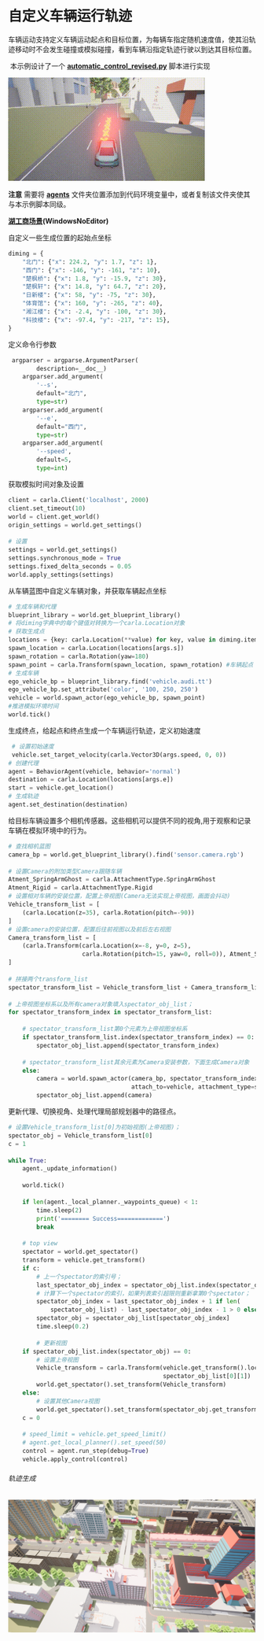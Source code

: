 # 自定义车辆运行轨迹

​	车辆运动支持定义车辆运动起点和目标位置，为每辆车指定随机速度值，使其沿轨迹移动时不会发生碰撞或模拟碰撞，看到车辆沿指定轨迹行驶以到达其目标位置。

​	本示例设计了一个  [**automatic_control_revised.py**](https://github.com/OpenHUTB/carla_doc/blob/master/src/course/navigation/automatic_control_revised.py)  脚本进行实现

![](../img/traffic_course_img/4.gif)

**注意**  需要将 [**agents**](https://github.com/OpenHUTB/carla_doc/tree/master/src/carla_agent) 文件夹位置添加到代码环境变量中，或者复制该文件夹使其与本示例脚本同级。

   [**湖工商场景**](https://pan.baidu.com/s/15T1hGoWJ70tVmsTX7-zcSw?pwd=hutb )**(WindowsNoEditor)**

自定义一些生成位置的起始点坐标<span id="definePoint"></span>

```python
diming = {
    "北门": {"x": 224.2, "y": 1.7, "z": 1},
    "西门": {"x": -146, "y": -161, "z": 10},
    "楚枫桥": {"x": 1.8, "y": -15.9, "z": 30},
    "楚枫轩": {"x": 14.8, "y": 64.7, "z": 20},
    "日新楼": {"x": 58, "y": -75, "z": 30},
    "体育馆": {"x": 160, "y": -265, "z": 40},
    "湘江楼": {"x": -2.4, "y": -100, "z": 30},
    "科技楼": {"x": -97.4, "y": -217, "z": 15},
}
```

定义命令行参数

```python
 argparser = argparse.ArgumentParser(
        description=__doc__)
    argparser.add_argument(
        '--s',
        default="北门",
        type=str)
    argparser.add_argument(
        '--e',
        default="西门",
        type=str)
    argparser.add_argument(
        '--speed',
        default=5,
        type=int)
```

获取模拟时间对象及设置

```python
client = carla.Client('localhost', 2000)
client.set_timeout(10)
world = client.get_world()
origin_settings = world.get_settings()

# 设置
settings = world.get_settings()
settings.synchronous_mode = True
settings.fixed_delta_seconds = 0.05
world.apply_settings(settings)
```

从车辆蓝图中自定义车辆对象，并获取车辆起点坐标

```python
# 生成车辆和代理
blueprint_library = world.get_blueprint_library()
# 将diming字典中的每个键值对转换为一个carla.Location对象
# 获取生成点
locations = {key: carla.Location(**value) for key, value in diming.items()}
spawn_location = carla.Location(locations[args.s])
spawn_rotation = carla.Rotation(yaw=180)
spawn_point = carla.Transform(spawn_location, spawn_rotation) #车辆起点
# 生成车辆
ego_vehicle_bp = blueprint_library.find('vehicle.audi.tt')
ego_vehicle_bp.set_attribute('color', '100, 250, 250')
vehicle = world.spawn_actor(ego_vehicle_bp, spawn_point)
#推进模拟环境时间
world.tick()
```

生成终点，给起点和终点生成一个车辆运行轨迹，定义初始速度<span id="initSpeed"></span>

```python
 # 设置初始速度
 vehicle.set_target_velocity(carla.Vector3D(args.speed, 0, 0))
# 创建代理
agent = BehaviorAgent(vehicle, behavior='normal')
destination = carla.Location(locations[args.e])
start = vehicle.get_location()
# 生成轨迹
agent.set_destination(destination)
```

给目标车辆设置多个相机传感器。这些相机可以提供不同的视角,用于观察和记录车辆在模拟环境中的行为。

```python
# 查找相机蓝图
camera_bp = world.get_blueprint_library().find('sensor.camera.rgb')

# 设置Camera的附加类型Camera跟随车辆
Atment_SpringArmGhost = carla.AttachmentType.SpringArmGhost
Atment_Rigid = carla.AttachmentType.Rigid
# 设置相对车辆的安装位置，配置上帝视图(Camera无法实现上帝视图，画面会抖动)
Vehicle_transform_list = [
    (carla.Location(z=35), carla.Rotation(pitch=-90))
]
# 设置camera的安装位置，配置后往前视图以及前后左右视图
Camera_transform_list = [
    (carla.Transform(carla.Location(x=-8, y=0, z=5),
                     carla.Rotation(pitch=15, yaw=0, roll=0)), Atment_SpringArmGhost)
]

# 拼接两个transform_list
spectator_transform_list = Vehicle_transform_list + Camera_transform_list

# 上帝视图坐标系以及所有camera对象填入spectator_obj_list；
for spectator_transform_index in spectator_transform_list:

    # spectator_transform_list第0个元素为上帝视图坐标系
    if spectator_transform_list.index(spectator_transform_index) == 0:
        spectator_obj_list.append(spectator_transform_index)

    # spectator_transform_list其余元素为Camera安装参数，下面生成Camera对象
    else:
        camera = world.spawn_actor(camera_bp, spectator_transform_index[0],
                                   attach_to=vehicle, attachment_type=spectator_transform_index[1])
        spectator_obj_list.append(camera)
```

更新代理、切换视角、处理代理局部规划器中的路径点。

```python
# 设置Vehicle_transform_list[0]为初始视图(上帝视图)；
spectator_obj = Vehicle_transform_list[0]
c = 1

while True:
    agent._update_information()

    world.tick()

    if len(agent._local_planner._waypoints_queue) < 1:
        time.sleep(2)
        print('======== Success=============')
        break

    # top view
    spectator = world.get_spectator()
    transform = vehicle.get_transform()
    if c:
        # 上一个spectator的索引号；
        last_spectator_obj_index = spectator_obj_list.index(spectator_obj)
        # 计算下一个spectator的索引，如果列表索引超限则重新拿第0个spectator；
        spectator_obj_index = last_spectator_obj_index + 1 if len(
            spectator_obj_list) - last_spectator_obj_index - 1 > 0 else 0
        spectator_obj = spectator_obj_list[spectator_obj_index]
        time.sleep(0.2)

        # 更新视图
    if spectator_obj_list.index(spectator_obj) == 0:
        # 设置上帝视图
        Vehicle_transform = carla.Transform(vehicle.get_transform().location + spectator_obj_list[0][0],
                                            spectator_obj_list[0][1])
        world.get_spectator().set_transform(Vehicle_transform)
    else:
        # 设置其他Camera视图
        world.get_spectator().set_transform(spectator_obj.get_transform())
    c = 0

    # speed_limit = vehicle.get_speed_limit()
    # agent.get_local_planner().set_speed(50)
    control = agent.run_step(debug=True)
    vehicle.apply_control(control)
```

###### 轨迹生成<span id="generateTrajectory"></span>

![](../img/traffic_course_img/5.png)